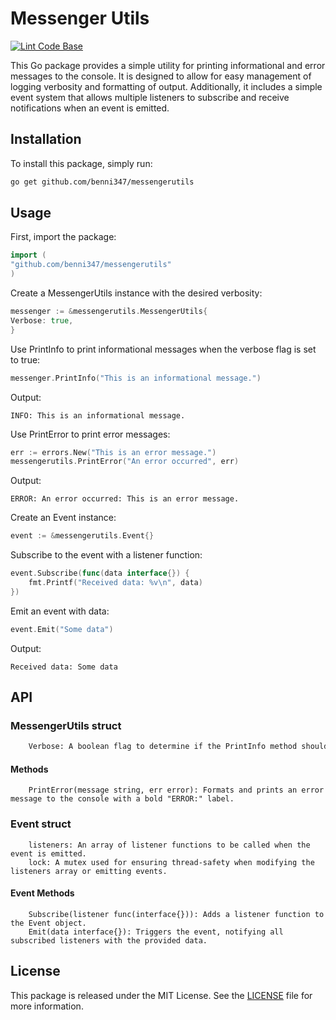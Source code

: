 # **Messenger Utils**

[![Lint Code Base](https://github.com/benni347/messengerutils/actions/workflows/super-linter.yml/badge.svg?branch=main)](https://github.com/benni347/messengerutils/actions/workflows/super-linter.yml)

This Go package provides a simple utility for printing informational and error messages to the console. It is designed to allow for easy management of logging verbosity and formatting of output. Additionally, it includes a simple event system that allows multiple listeners to subscribe and receive notifications when an event is emitted.

## **Installation**

To install this package, simply run:

```sh
go get github.com/benni347/messengerutils
```

## **Usage**

First, import the package:

```go
import (
"github.com/benni347/messengerutils"
)
```

Create a MessengerUtils instance with the desired verbosity:

```go
messenger := &messengerutils.MessengerUtils{
Verbose: true,
}
```

Use PrintInfo to print informational messages when the verbose flag is set to true:

```go
messenger.PrintInfo("This is an informational message.")
```

Output:

```
INFO: This is an informational message.
```

Use PrintError to print error messages:

```go
err := errors.New("This is an error message.")
messengerutils.PrintError("An error occurred", err)
```

Output:

```
ERROR: An error occurred: This is an error message.
```

Create an Event instance:

```go
event := &messengerutils.Event{}
```

Subscribe to the event with a listener function:

```go
event.Subscribe(func(data interface{}) {
    fmt.Printf("Received data: %v\n", data)
})
```

Emit an event with data:

```go
event.Emit("Some data")
```

Output:

```
Received data: Some data
```

## API

### MessengerUtils struct

```sh
    Verbose: A boolean flag to determine if the PrintInfo method should output messages. If set to true, messages will be printed; otherwise, they will be silenced.
```

#### Methods

```
    PrintError(message string, err error): Formats and prints an error message to the console with a bold "ERROR:" label.
```

### Event struct

```
    listeners: An array of listener functions to be called when the event is emitted.
    lock: A mutex used for ensuring thread-safety when modifying the listeners array or emitting events.
```

#### Event Methods

```
    Subscribe(listener func(interface{})): Adds a listener function to the Event object.
    Emit(data interface{}): Triggers the event, notifying all subscribed listeners with the provided data.
```

## License

This package is released under the MIT License. See the [LICENSE](LICENSE) file for more information.
